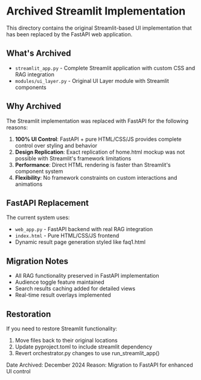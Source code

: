 # Archived Streamlit Implementation

This directory contains the original Streamlit-based UI implementation that has been replaced by the FastAPI web application.

## What's Archived

- `streamlit_app.py` - Complete Streamlit application with custom CSS and RAG integration
- `modules/ui_layer.py` - Original UI Layer module with Streamlit components

## Why Archived

The Streamlit implementation was replaced with FastAPI for the following reasons:

1. **100% UI Control**: FastAPI + pure HTML/CSS/JS provides complete control over styling and behavior
2. **Design Replication**: Exact replication of home.html mockup was not possible with Streamlit's framework limitations
3. **Performance**: Direct HTML rendering is faster than Streamlit's component system
4. **Flexibility**: No framework constraints on custom interactions and animations

## FastAPI Replacement

The current system uses:
- `web_app.py` - FastAPI backend with real RAG integration
- `index.html` - Pure HTML/CSS/JS frontend
- Dynamic result page generation styled like faq1.html

## Migration Notes

- All RAG functionality preserved in FastAPI implementation
- Audience toggle feature maintained
- Search results caching added for detailed views
- Real-time result overlays implemented

## Restoration

If you need to restore Streamlit functionality:
1. Move files back to their original locations
2. Update pyproject.toml to include streamlit dependency
3. Revert orchestrator.py changes to use run_streamlit_app()

Date Archived: December 2024
Reason: Migration to FastAPI for enhanced UI control